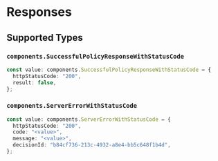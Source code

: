 # Responses


## Supported Types

### `components.SuccessfulPolicyResponseWithStatusCode`

```typescript
const value: components.SuccessfulPolicyResponseWithStatusCode = {
  httpStatusCode: "200",
  result: false,
};
```

### `components.ServerErrorWithStatusCode`

```typescript
const value: components.ServerErrorWithStatusCode = {
  httpStatusCode: "200",
  code: "<value>",
  message: "<value>",
  decisionId: "b84cf736-213c-4932-a8e4-bb5c648f1b4d",
};
```

